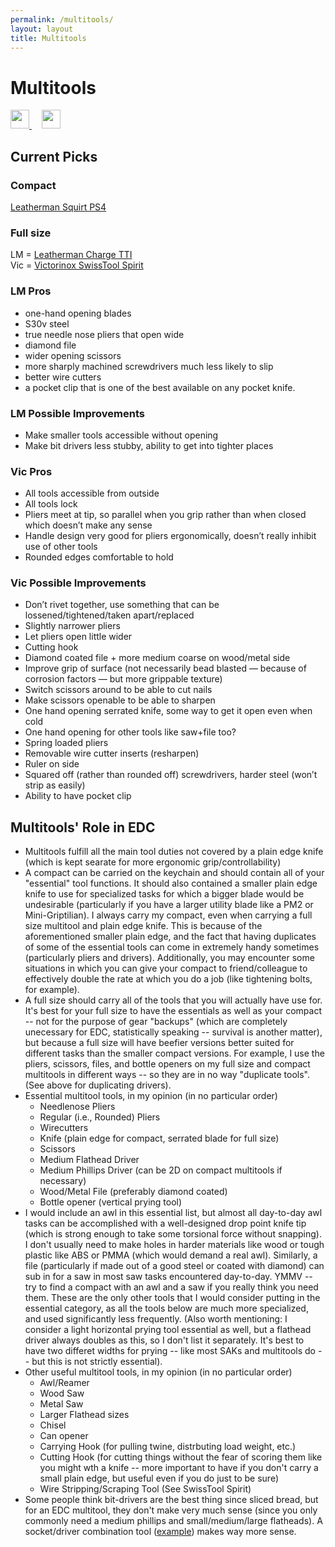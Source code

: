 ```yaml
---
permalink: /multitools/
layout: layout
title: Multitools
---
```


<div class="center">

   <h1>Multitools</h1>
   
   <a href="https://github.com/StevenTammen/steventammen.github.io/edit/master/pages/multitools.md" target="_blank">
     <img src="https://steventammen.github.io/assets/images/GitHub.png" height="30" width="30">
   </a> &nbsp; &nbsp;
   
   <a href="http://prose.io/#StevenTammen/steventammen.github.io/edit/master/pages/multitools.md" target="_blank">
     <img src="https://steventammen.github.io/assets/images/Prose.png" height="30" width="30">
   </a>
   
</div>

## Current Picks

### Compact

[Leatherman Squirt PS4](https://www.amazon.com/Leatherman-831195-Squirt-Black-Keychain/dp/B0032Y2OT6/)

### Full size

LM = [Leatherman Charge TTI](https://www.amazon.com/Leatherman-Charge-Multi-Tool-Stainless-Leather/dp/B019EN7RWC) <br/>
Vic = [Victorinox SwissTool Spirit](https://www.amazon.com/gp/product/B0002T5YNW/)

### LM Pros

- one-hand opening blades
- S30v steel
- true needle nose pliers that open wide
- diamond file
- wider opening scissors
- more sharply machined screwdrivers much less likely to slip
- better wire cutters
- a pocket clip that is one of the best available on any pocket knife.

### LM Possible Improvements

- Make smaller tools accessible without opening
- Make bit drivers less stubby, ability to get into tighter places

### Vic Pros

- All tools accessible from outside
- All tools lock
- Pliers meet at tip, so parallel when you grip rather than when closed which doesn’t make any sense
- Handle design very good for pliers ergonomically, doesn’t really inhibit use of other tools
- Rounded edges comfortable to hold

### Vic Possible Improvements

- Don’t rivet together, use something that can be lossened/tightened/taken apart/replaced
- Slightly narrower pliers
- Let pliers open little wider
- Cutting hook
- Diamond coated file + more medium coarse on wood/metal side
- Improve grip of surface (not necessarily bead blasted — because of corrosion factors — but more grippable texture)
- Switch scissors around to be able to cut nails
- Make scissors openable to be able to sharpen
- One hand opening serrated knife, some way to get it open even when cold
- One hand opening for other tools like saw+file too?
- Spring loaded pliers
- Removable wire cutter inserts (resharpen)
- Ruler on side
- Squared off (rather than rounded off) screwdrivers, harder steel (won’t strip as easily)
-  Ability to have pocket clip

## Multitools' Role in EDC

- Multitools fulfill all the main tool duties not covered by a plain edge knife (which is kept searate for more ergonomic grip/controllability)
- A compact can be carried on the keychain and should contain all of your "essential" tool functions. It should also contained a smaller plain edge knife to use for specialized tasks for which a bigger blade would be undesirable (particularly if you have a larger utility blade like a PM2 or Mini-Griptilian). I always carry my compact, even when carrying a full size multitool and plain edge knife. This is because of the aforementioned smaller plain edge, and the fact that having duplicates of some of the essential tools can come in extremely handy sometimes (particularly pliers and drivers). Additionally, you may encounter some situations in which you can give your compact to friend/colleague to effectively double the rate at which you do a job (like tightening bolts, for example).
- A full size should carry all of the tools that you will actually have use for. It's best for your full size to have the essentials as well as your compact -- not for the purpose of gear "backups" (which are completely unecessary for EDC, statistically speaking -- survival is another matter), but because a full size will have beefier versions better suited for different tasks than the smaller compact versions. For example, I use the pliers, scissors, files, and bottle openers on my full size and compact multitools in different ways -- so they are in no way "duplicate tools". (See above for duplicating drivers).
- Essential multitool tools, in my opinion (in no particular order)
   - Needlenose Pliers
   - Regular (i.e., Rounded) Pliers
   - Wirecutters
   - Knife (plain edge for compact, serrated blade for full size)
   - Scissors
   - Medium Flathead Driver
   - Medium Phillips Driver (can be 2D on compact multitools if necessary)
   - Wood/Metal File (preferably diamond coated)
   - Bottle opener (vertical prying tool)
- I would include an awl in this essential list, but almost all day-to-day awl tasks can be accomplished with a well-designed drop point knife tip (which is strong enough to take some torsional force without snapping). I don't usually need to make holes in harder materials like wood or tough plastic like ABS or PMMA (which would demand a real awl). Similarly, a file (particularly if made out of a good steel or coated with diamond) can sub in for a saw in most saw tasks encountered day-to-day. YMMV -- try to find a compact with an awl and a saw if you really think you need them. These are the only other tools that I would consider putting in the essential category, as all the tools below are much more specialized, and used significantly less frequently. (Also worth mentioning: I consider a light horizontal prying tool essential as well, but a flathead driver always doubles as this, so I don't list it separately. It's best to have two differet widths for prying -- like most SAKs and multitools do -- but this is not strictly essential).
- Other useful multitool tools, in my opinion (in no particular order)
   - Awl/Reamer
   - Wood Saw
   - Metal Saw
   - Larger Flathead sizes
   - Chisel
   - Can opener
   - Carrying Hook (for pulling twine, distrbuting load weight, etc.)
   - Cutting Hook (for cutting things without the fear of scoring them like you might wth a knife -- more important to have if you don't carry a small plain edge, but useful even if you do just to be sure)
   - Wire Stripping/Scraping Tool (See SwissTool Spirit)
- Some people think bit-drivers are the best thing since sliced bread, but for an EDC multitool, they don't make very much sense (since you only commonly need a medium phillips and small/medium/large flatheads). A socket/driver combination tool ([example](https://www.amazon.com/gp/product/B00327HT5W/)) makes way more sense.
